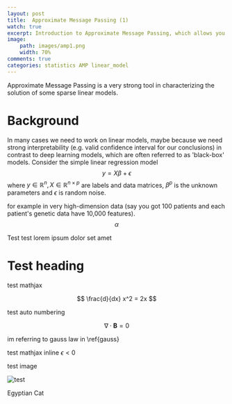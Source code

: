 ```yaml
---
layout: post
title:  Approximate Message Passing (1)
watch: true
excerpt: Introduction to Approximate Message Passing, which allows you to both solve an optimization and know the solution's distribution.
image:
    path: images/amp1.png
    width: 70%
comments: true
categories: statistics AMP linear_model
---
```


Approximate Message Passing is a very strong tool in characterizing the solution of some sparse linear models.

# Background
In many cases we need to work on linear models, maybe because we need strong interpretability (e.g. valid confidence interval for our conclusions) in contrast to deep learning models, which are often referred to as 'black-box' models. Consider the simple linear regression model
$$y=X\beta+\epsilon$$
where $y\in \mathbb{R}^n, X\in\mathbb{R}^{n\times p}$ are labels and data matrices, $\beta^p$ is the unknown parameters and $\epsilon$ is random noise.

for example in very high-dimension data (say you got 100 patients and each patient's genetic data have 10,000 features).
$$\alpha$$

Test test lorem ipsum dolor set amet

# Test heading

test mathjax


$$
\frac{d}{dx} x^2 = 2x 
$$

test auto numbering

$$
\nabla \cdot \textbf{B} = 0
\label{gauss}
$$

im referring to gauss law in \ref{gauss} 

test mathjax inline $\epsilon < 0$


test image

![test](/images/egyptiancat.jpg)

Egyptian Cat

